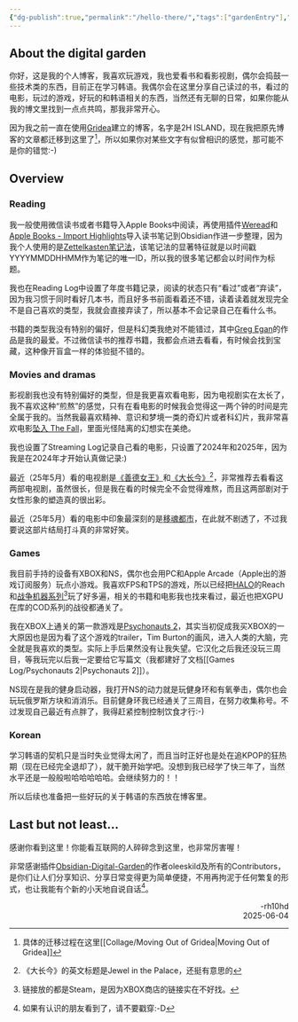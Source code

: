 ```yaml
---
{"dg-publish":true,"permalink":"/hello-there/","tags":["gardenEntry"],"created":"2025-06-05T11:40:31.000+08:00"}
---
```


## About the digital garden

你好，这是我的个人博客，我喜欢玩游戏，我也爱看书和看影视剧，偶尔会捣鼓一些技术类的东西，目前正在学习韩语。我偶尔会在这里分享自己读过的书，看过的电影，玩过的游戏，好玩的和韩语相关的东西，当然还有无聊的日常，如果你能从我的博文里找到一点点共鸣，那我非常开心。

因为我之前一直在使用[Gridea](https://github.com/getgridea/gridea)建立的博客，名字是2H ISLAND，现在我把原先博客的文章都迁移到这里了[^1]，所以如果你对某些文字有似曾相识的感觉，那可能不是你的错觉:-)

## Overview

### Reading

我一般使用微信读书或者书籍导入Apple Books中阅读，再使用插件[Weread](https://github.com/zhaohongxuan/obsidian-weread-plugin)和[Apple Books - Import Highlights](https://github.com/bandantonio/obsidian-apple-books-highlights-plugin)导入读书笔记到Obsidian作进一步整理，因为我个人使用的是[Zettelkasten笔记法](https://zettelkasten.de/overview/)，该笔记法的显著特征就是以时间戳YYYYMMDDHHMM作为笔记的唯一ID，所以我的很多笔记都会以时间作为标题。

我也在Reading Log中设置了年度书籍记录，阅读的状态只有“看过”或者“弃读”，因为我习惯于同时看好几本书，而且好多书前面看着还不错，读着读着就发现完全不是自己喜欢的类型，我就会直接弃读了，所以基本不会记录自己在看什么书。

书籍的类型我没有特别的偏好，但是科幻类我绝对不能错过，其中[Greg Egan](https://www.gregegan.net)的作品是我的最爱。不过微信读书的推荐书籍，我都会点进去看看，有时候会找到宝藏，这种像开盲盒一样的体验挺不错的。

### Movies and dramas

影视剧我也没有特别偏好的类型，但是我更喜欢看电影，因为电视剧实在太长了，我不喜欢这种“煎熬”的感觉，只有在看电影的时候我会觉得这一两个钟的时间是完全属于我的。当然我最喜欢精神、意识和梦境一类的奇幻片或者科幻片，我非常喜欢电影[坠入 The Fall](https://www.imdb.com/title/tt0460791/?ref_=fn_all_ttl_3)，里面光怪陆离的幻想实在美绝。

我也设置了Streaming Log记录自己看的电影，只设置了2024年和2025年，因为我是在2024年才开始认真做记录:)

最近（25年5月）看的电视剧是[《善德女王》](https://zh.wikipedia.org/zh-hk/善德女王_(韓國電視劇))和[《大长今》](https://zh.wikipedia.org/zh-tw/大長今_(電視劇))[^2]，非常推荐去看看这两部电视剧，虽然很长，但是我在看的时候完全不会觉得难熬，而且这两部剧对于女性形象的塑造真的很出彩。

最近（25年5月）看的电影中印象最深刻的是[移魂都市](https://www.imdb.com/title/tt0118929/)，在此就不剧透了，不过我要说这部片结局打斗真的非常好笑。

### Games

我目前手持的设备有XBOX和NS，偶尔也会用PC和Apple Arcade（Apple出的游戏订阅服务）玩点小游戏。我喜欢FPS和TPS的游戏，所以已经把[HALO](https://store.steampowered.com/app/976730/Halo_The_Master_Chief_Collection/)的Reach和[战争机器系列](https://store.steampowered.com/search/?developer=The%20Coalition)[^3]玩了好多遍，相关的书籍和电影我也找来看过，最近也把XGPU在库的COD系列的战役都通关了。

我在XBOX上通关的第一款游戏是[Psychonauts 2](https://store.steampowered.com/app/607080/Psychonauts_2/)，其实当初促成我买XBOX的一大原因也是因为看了这个游戏的trailer，Tim Burton的画风，进入人类的大脑，完全就是我喜欢的类型。实际上手后果然没有让我失望。它汉化之后我还没玩三周目，等我玩完以后我一定要给它写篇文（我都建好了文档[[Games Log/Psychonauts 2\|Psychonauts 2]]）。

NS现在是我的健身启动器，我打开NS的动力就是玩健身环和有氧拳击，偶尔也会玩玩俄罗斯方块和消消乐。目前健身环我已经通关了三周目，在努力收集称号。不过发现自己最近有点胖了，我得赶紧控制控制饮食才行:-)

### Korean

学习韩语的契机只是当时失业觉得太闲了，而且当时正好也是处在追KPOP的狂热期（现在已经完全退却了），就干脆开始学吧。没想到我已经学了快三年了，当然水平还是一般般啦哈哈哈哈哈。会继续努力的！！

所以后续也准备把一些好玩的关于韩语的东西放在博客里。

## Last but not least...

感谢你看到这里！你能看互联网的人碎碎念到这里，也非常厉害喔！

非常感谢插件[Obsidian-Digital-Garden](https://github.com/oleeskild/obsidian-digital-garden)的作者oleeskild及所有的Contributors，是你们让人们分享知识、分享日常变得更为简单便捷，不用再拘泥于任何繁复的形式，也让我能有个新的小天地自说自话[^4]。

<div style="text-align: right;">-rh10hd</div>

<div style="text-align: right;">2025-06-04</div>

[^1]: 具体的迁移过程在这里[[Collage/Moving Out of Gridea\|Moving Out of Gridea]]
[^2]: 《大长今》的英文标题是Jewel in the Palace，还挺有意思的
[^3]: 链接放的都是Steam，是因为XBOX商店的链接实在不好找。
[^4]: 如果有认识的朋友看到了，请不要戳穿:-D